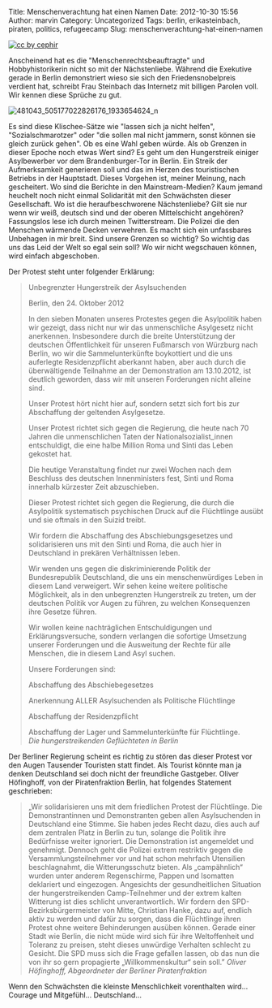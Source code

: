 Title: Menschenverachtung hat einen Namen
Date: 2012-10-30 15:56
Author: marvin
Category: Uncategorized
Tags: berlin, erikasteinbach, piraten, politics, refugeecamp
Slug: menschenverachtung-hat-einen-namen

[![cc by cephir]({filename}/images/8134539264_c76e86b0e7_b.jpg)](http://www.flickr.com/photos/cephir/8134539264/)

Anscheinend hat es die "Menschenrechtsbeauftragte" und Hobbyhistorikerin
nicht so mit der Nächstenliebe. Während die Exekutive gerade in Berlin
demonstriert wieso sie sich den Friedensnobelpreis verdient hat,
schreibt Frau Steinbach das Internetz mit billigen Parolen voll. Wir
kennen diese Sprüche zu gut.

![481043_505177022826176_1933654624_n]({filename}/images/481043_505177022826176_1933654624_n.png)

Es sind diese Klischee-Sätze wie "lassen sich ja nicht helfen",
"Sozialschmarotzer" oder "die sollen mal nicht jammern, sonst können sie
gleich zurück gehen". Ob es eine Wahl geben würde. Als ob Grenzen in
dieser Epoche noch etwas Wert sind? Es geht um den Hungerstreik einiger
Asylbewerber vor dem Brandenburger-Tor in Berlin. Ein Streik der
Aufmerksamkeit generieren soll und das im Herzen des touristischen
Betriebs in der Hauptstadt. Dieses Vorgehen ist, meiner Meinung, nach
gescheitert. Wo sind die Berichte in den Mainstream-Medien? Kaum jemand
heuchelt noch nicht einmal Solidarität mit den Schwächsten dieser
Gesellschaft. Wo ist die heraufbeschworene Nächstenliebe? Gilt sie nur
wenn wir weiß, deutsch sind und der oberen Mittelschicht angehören?
Fassungslos lese ich durch meinen Twitterstream. Die Polizei die den
Menschen wärmende Decken verwehren. Es macht sich ein unfassbares
Unbehagen in mir breit. Sind unsere Grenzen so wichtig? So wichtig das
uns das Leid der Welt so egal sein soll? Wo wir nicht wegschauen können,
wird einfach abgeschoben.

Der Protest steht unter folgender Erklärung:

> Unbegrenzter Hungerstreik der Asylsuchenden
>
> Berlin, den 24. Oktober 2012
>
> In den sieben Monaten unseres Protestes gegen die Asylpolitik haben
> wir gezeigt, dass nicht nur wir das unmenschliche Asylgesetz nicht
> anerkennen. Insbesondere durch die breite Unterstützung der deutschen
> Öffentlichkeit für unseren Fußmarsch von Würzburg nach Berlin, wo wir
> die Sammelunterkünfte boykottiert und die uns auferlegte
> Residenzpflicht aberkannt haben, aber auch durch die überwältigende
> Teilnahme an der Demonstration am 13.10.2012, ist deutlich geworden,
> dass wir mit unseren Forderungen nicht alleine sind.
>
> Unser Protest hört nicht hier auf, sondern setzt sich fort bis zur
> Abschaffung der geltenden Asylgesetze.
>
> Unser Protest richtet sich gegen die Regierung, die heute nach 70
> Jahren die unmenschlichen Taten der Nationalsozialist\_innen
> entschuldigt, die eine halbe Million Roma und Sinti das Leben gekostet
> hat.
>
> Die heutige Veranstaltung findet nur zwei Wochen nach dem Beschluss
> des deutschen Innenministers fest, Sinti und Roma innerhalb kürzester
> Zeit abzuschieben.
>
> Dieser Protest richtet sich gegen die Regierung, die durch die
> Asylpolitik systematisch psychischen Druck auf die Flüchtlinge ausübt
> und sie oftmals in den Suizid treibt.
>
> Wir fordern die Abschaffung des Abschiebungsgesetzes und
> solidarisieren uns mit den Sinti und Roma, die auch hier in
> Deutschland in prekären Verhältnissen leben.
>
> Wir wenden uns gegen die diskriminierende Politik der Bundesrepublik
> Deutschland, die uns ein menschenwürdiges Leben in diesem Land
> verweigert. Wir sehen keine weitere politische Möglichkeit, als in den
> unbegrenzten Hungerstreik zu treten, um der deutschen Politik vor
> Augen zu führen, zu welchen Konsequenzen ihre Gesetze führen.
>
> Wir wollen keine nachträglichen Entschuldigungen und
> Erklärungsversuche, sondern verlangen die sofortige Umsetzung unserer
> Forderungen und die Ausweitung der Rechte für alle Menschen, die in
> diesem Land Asyl suchen.
>
> Unsere Forderungen sind:
>
> Abschaffung des Abschiebegesetzes
>
> Anerkennung ALLER Asylsuchenden als Politische Flüchtlinge
>
> Abschaffung der Residenzpflicht
>
> Abschaffung der Lager und Sammelunterkünfte für Flüchtlinge.  
>  <cite>Die hungerstreikenden Geflüchteten in Berlin</cite>

Der Berliner Regierung scheint es richtig zu stören das dieser Protest
vor den Augen Tausender Touristen statt findet. Als Tourist könnte man
ja denken Deutschland sei doch nicht der freundliche Gastgeber. Oliver
Höfinghoff, von der Piratenfraktion Berlin, hat folgendes Statement
geschrieben:

> „Wir solidarisieren uns mit dem friedlichen Protest der Flüchtlinge.
> Die Demonstrantinnen und Demonstranten geben allen Asylsuchenden in
> Deutschland eine Stimme. Sie haben jedes Recht dazu, dies auch auf dem
> zentralen Platz in Berlin zu tun, solange die Politik ihre Bedürfnisse
> weiter ignoriert. Die Demonstration ist angemeldet und genehmigt.
> Dennoch geht die Polizei extrem restriktiv gegen die
> Versammlungsteilnehmer vor und hat schon mehrfach Utensilien
> beschlagnahmt, die Witterungsschutz bieten. Als „campähnlich“ wurden
> unter anderem Regenschirme, Pappen und Isomatten deklariert und
> eingezogen. Angesichts der gesundheitlichen Situation der
> hungerstreikenden Camp-Teilnehmer und der extrem kalten Witterung ist
> dies schlicht unverantwortlich. Wir fordern den
> SPD-Bezirksbürgermeister von Mitte, Christian Hanke, dazu auf, endlich
> aktiv zu werden und dafür zu sorgen, dass die Flüchtlinge ihren
> Protest ohne weitere Behinderungen ausüben können. Gerade einer Stadt
> wie Berlin, die nicht müde wird sich für ihre Weltoffenheit und
> Toleranz zu preisen, steht dieses unwürdige Verhalten schlecht zu
> Gesicht. Die SPD muss sich die Frage gefallen lassen, ob das nun die
> von ihr so gern propagierte „Willkommenskultur“ sein soll.”
> <cite>Oliver Höfinghoff, Abgeordneter der Berliner
> Piratenfraktion</cite>

Wenn den Schwächsten die kleinste Menschlichkeit vorenthalten wird...
Courage und Mitgefühl... Deutschland...

